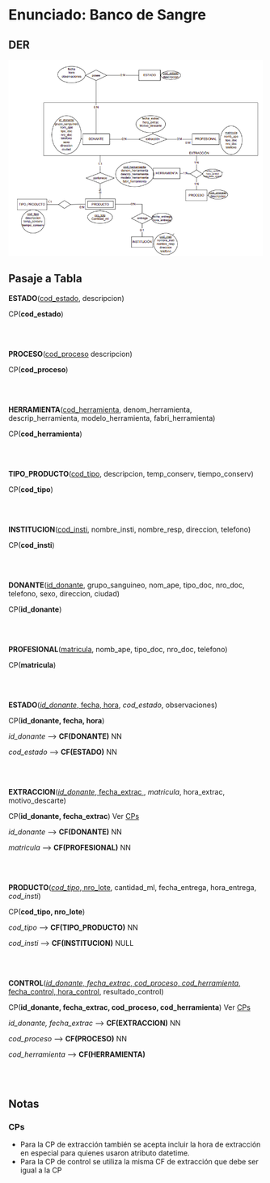 # Enunciado: Banco de Sangre

## DER

![DER Banco de Sangre](../img/2020-DERBancoSangre.png)

## Pasaje a Tabla

**ESTADO**(<ins>cod_estado</ins>, descripcion)

CP(**cod_estado**)

<br />
<br />

**PROCESO**(<ins>cod_proceso</ins> descripcion)

CP(**cod_proceso**)

<br />
<br />

**HERRAMIENTA**(<ins>cod_herramienta</ins>, denom_herramienta, descrip_herramienta, modelo_herramienta, fabri_herramienta)

CP(**cod_herramienta**)

<br />
<br />

**TIPO_PRODUCTO**(<ins>cod_tipo</ins>, descripcion, temp_conserv, tiempo_conserv)

CP(**cod_tipo**)

<br />
<br />

**INSTITUCION**(<ins>cod_insti</ins>, nombre_insti, nombre_resp, direccion, telefono)

CP(**cod_insti**)

<br />
<br />

**DONANTE**(<ins>id_donante</ins>, grupo_sanguineo, nom_ape, tipo_doc, nro_doc, telefono, sexo, direccion, ciudad)

CP(**id_donante**)

<br />
<br />

**PROFESIONAL**(<ins>matricula</ins>, nomb_ape, tipo_doc, nro_doc, telefono)

CP(**matricula**)

<br />
<br />

**ESTADO**(<ins>*id_donante*, fecha, hora</ins>, *cod_estado*, observaciones)

CP(**id_donante, fecha, hora**)

*id_donante* --> **CF(DONANTE)** NN

*cod_estado* --> **CF(ESTADO)** NN

<br />
<br />

**EXTRACCION**(<ins>*id_donante*, fecha_extrac </ins>, *matricula*, hora_extrac, motivo_descarte)

CP(**id_donante, fecha_extrac**) Ver [CPs](#CPs)

*id_donante* --> **CF(DONANTE)** NN

*matricula* --> **CF(PROFESIONAL)** NN

<br />
<br />

**PRODUCTO**(<ins>*cod_tipo*, nro_lote</ins>, cantidad_ml, fecha_entrega, hora_entrega, *cod_insti*)

CP(**cod_tipo, nro_lote**)

*cod_tipo* --> **CF(TIPO_PRODUCTO)** NN

*cod_insti* --> **CF(INSTITUCION)** NULL

<br />
<br />

**CONTROL**(<ins>*id_donante, fecha_extrac*, *cod_proceso*, *cod_herramienta*, fecha_control, hora_control</ins>, resultado_control)

CP(**id_donante, fecha_extrac, cod_proceso, cod_herramienta**) Ver [CPs](#CPs)

*id_donante, fecha_extrac* --> **CF(EXTRACCION)** NN

*cod_proceso* --> **CF(PROCESO)** NN

*cod_herramienta* --> **CF(HERRAMIENTA)**

<br />
<br />

## Notas

### CPs

* Para la CP de extracción también se acepta incluir la hora de extracción en especial para quienes usaron atributo datetime.
* Para la CP de control se utiliza la misma CF de extracción que debe ser igual a la CP

